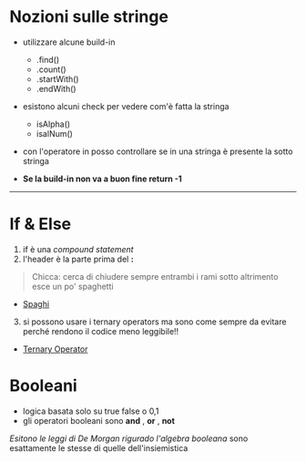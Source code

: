 # Nozioni sulle stringe

- utilizzare alcune build-in
  * .find()
  * .count()
  * .startWith()
  * .endWith()

- esistono alcuni check per vedere com'è fatta la stringa
  * isAlpha()
  * isalNum()

- con l'operatore in posso controllare se in una stringa è presente la sotto stringa
 
- **Se la build-in non va a buon fine return -1**


---


# If & Else

1. if è una *compound statement*
2. l'header è la parte prima del **:**

> Chicca: cerca di chiudere sempre entrambi i rami  sotto altrimento esce un po' spaghetti 

  * [Spaghi](https://www.html.it/pag/33408/spaghetti-code/)

3. si possono usare i ternary operators ma sono come sempre da evitare perché rendono il codice meno leggibile!!

  * [Ternary Operator](https://book.pythontips.com/en/latest/ternary_operators.html)

# Booleani

- logica basata solo su true false o 0,1 
- gli operatori booleani sono **and** , **or** , **not**

*Esitono le leggi di De Morgan rigurado l'algebra  booleana* sono esattamente le stesse di quelle dell'insiemistica
